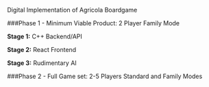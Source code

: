 Digital Implementation of Agricola Boardgame

###Phase 1 - Minimum Viable Product: 2 Player Family Mode

**Stage 1:** C++ Backend/API

**Stage 2:** React Frontend

**Stage 3:** Rudimentary AI

###Phase 2 - Full Game set: 2-5 Players Standard and Family Modes

